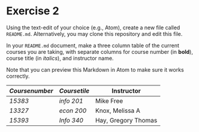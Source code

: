 # Exercise 2
Using the text-edit of your choice (e.g., Atom), create a new file called `README.md`. Alternatively, you may clone this repository and edit this file.

In your `README.md` document, make a three column table of the current courses you are taking, with separate columns for course number (in **bold**), course title (in _italics_), and instructor name.

Note that you can preview this Markdown in Atom to make sure it works correctly.

|*Coursenumber*|_Coursetile_|Instructor|
|--------------|----------|----------|
|*15383*  |_info 201_ |Mike Free|
|*13327*  |_econ 200_ |Knox, Melissa A|
|*15393*  |_Info 340_ |Hay, Gregory Thomas|
